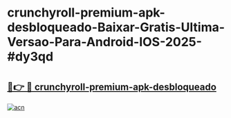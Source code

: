 # crunchyroll-premium-apk-desbloqueado-Baixar-Gratis-Ultima-Versao-Para-Android-IOS-2025-#dy3qd

# <h2><a href="https://ainizakaria.my?title=crunchyroll-premium-apk-desbloqueado&ref=24M">🔗👉 🔴 crunchyroll-premium-apk-desbloqueado</a></h2>

[![acn](https://github.com/user-attachments/assets/0f9c940e-d8b0-45ae-aac7-cd30a18b3e1c)](https://ainizakaria.my?title=crunchyroll-premium-apk-desbloqueado&ref=24M)

